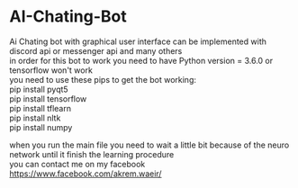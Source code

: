 # AI-Chating-Bot  
Ai Chating bot with graphical user interface can be implemented with discord api or messenger api and many others  
in order for this bot to work you need to have Python version = 3.6.0 or tensorflow won't work  
you need to use these pips to get the bot working:  
pip install pyqt5  
pip install tensorflow  
pip install tflearn  
pip install nltk  
pip install numpy  

when you run the main file you need to wait a little bit because of the neuro network until it finish the learning procedure  
you can contact me on my facebook https://www.facebook.com/akrem.waeir/
